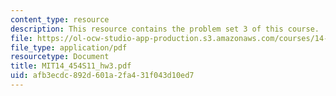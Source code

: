 ```yaml
---
content_type: resource
description: This resource contains the problem set 3 of this course.
file: https://ol-ocw-studio-app-production.s3.amazonaws.com/courses/14-454-economic-crises-spring-2011/afb3ecdc892d601a2fa431f043d10ed7_MIT14_454S11_hw3.pdf
file_type: application/pdf
resourcetype: Document
title: MIT14_454S11_hw3.pdf
uid: afb3ecdc-892d-601a-2fa4-31f043d10ed7
---
```


